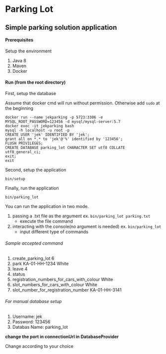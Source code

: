 # Parking Lot

## Simple parking solution application

#### Prerequisites

Setup the environment
1. Java 8
2. Maven
3. Docker

#### Run (from the root directory)
First, setup the database

Assume that docker cmd will run without permission. Otherwise add `sudo` at the beginning
```
docker run --name jekparking -p 5723:3306 -e MYSQL_ROOT_PASSWORD=123456 -d mysql/mysql-server:5.7
docker exec -it jekparking bash
mysql -h localhost -u root -p 
CREATE USER 'jek' IDENTIFIED BY 'jek';
grant all on *.* to 'jek'@'%' identified by '123456';
FLUSH PRIVILEGES;
CREATE DATABASE parking_lot CHARACTER SET utf8 COLLATE utf8_general_ci;
exit;
exit
```
Second, setup the application
```
bin/setup
```
Finally, run the application
```
bin/parking_lot
```
You can run the application in two mode.

1. passing a .txt file as the argument ex. `bin/parking_lot parking.txt`
   - execute the file command
2. interacting with the console(no argument is needed) ex. `bin/parking_lot`
   - input different type of commands

###### Sample accepted command
1. create_parking_lot 6
2. park KA-01-HH-1234 White
3. leave 4
4. status
5. registration_numbers_for_cars_with_colour White
6. slot_numbers_for_cars_with_colour White
7. slot_number_for_registration_number KA-01-HH-3141

###### For manual database setup
1. Username: jek
2. Password: 123456
3. Databas Name: parking_lot

**change the port in connectionUrl in DatabaseProvider**

Change according to your choice
